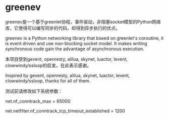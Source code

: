 greenev
=======

greenev是一个基于greenlet协程，事件驱动，非阻塞socket模型的Python网络库，它使得可以编写同步的代码，却得到异步执行的优点。

greenev is a Python networking library that bseed on greenlet's coroutine, it is event driven and use non-blocking socket model. It makes writing synchronous code gain the advantage of asynchronous execution.

本项目受到gevent, openresty, alilua, skynet, luactor, levent, clowwindy/ssloop的启发，在此表示感谢。

Inspired by gevent, openresty, alilua, skynet, luactor, levent, clowwindy/ssloop, thanks for all of them.

测试前请修改如下系统参数：



net.nf_conntrack_max = 65000

net.netfilter.nf_conntrack_tcp_timeout_established = 1200
